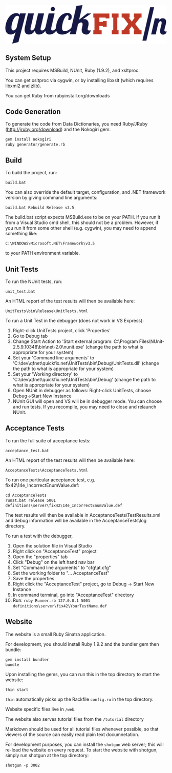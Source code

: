 [![Connamara Systems, LLC][1]][0]

System Setup
------------
This project requires MSBuild, NUnit, Ruby (1.9.2), and xsltproc.

You can get xsltproc via cygwin, or by installing libxslt (which requires
libxml2 and zlib).

You can get Ruby from rubyinstall.org/downloads

Code Generation
---------------
To generate the code from Data Dictionaries, you need Ruby/JRuby (http://jruby.org/download) and the Nokogiri gem:

    gem install nokogiri
    ruby generator/generate.rb


Build
-----
To build the project, run:

    build.bat

You can also override the default target, configuration, and .NET framework version by giving command line arguments:

    build.bat Rebuild Release v3.5


The build.bat script expects MSBuild.exe to be on your PATH.  If you run it
from a Visual Studio cmd shell, this should not be a problem.  However, if you
run it from some other shell (e.g. cygwin), you may need to append something
like:

    C:\WINDOWS\Microsoft.NET\Framework\v3.5

to your PATH environment variable.


Unit Tests
----------
To run the NUnit tests, run:

    unit_test.bat

An HTML report of the test results will then be available here:

    UnitTests\bin\Release\UnitTests.html

To run a Unit Test in the debugger (does not work in VS Express):

1. Right-click UnitTests project, click 'Properties'
2. Go to Debug tab
3. Change Start Action to 'Start external program: C:\Program Files\NUnit-2.5.9.10348\bin\net-2.0\nunit.exe'
   (change the path to what is appropriate for your system)
4. Set your 'Command line arguments' to 'C:\dev\qfnet\quickfix.net\UnitTests\bin\Debug\UnitTests.dll'
   (change the path to what is appropriate for your system)
5. Set your 'Working directory' to 'C:\dev\qfnet\quickfix.net\UnitTests\bin\Debug\'
   (change the path to what is appropriate for your system)
6. Open NUnit in debugger as follows:
   Right-click UnitTests, choose Debug->Start New Instance
7. NUnit GUI will open and VS will be in debugger mode.  You can choose and run tests.
   If you recompile, you may need to close and relaunch NUnit.


Acceptance Tests
----------------
To run the full suite of acceptance tests:

    acceptance_test.bat

An HTML report of the test results will then be available here:

    AcceptanceTests\AcceptanceTests.html

To run one particular acceptance test, e.g. fix42\14e_IncorrectEnumValue.def:

    cd AcceptanceTests
    runat.bat release 5001 definitions\server\fix42\14e_IncorrectEnumValue.def

The test results will then be available in AcceptanceTests\TestResults.xml and
debug information will be available in the AcceptanceTests\log directory.

To run a test with the debugger, 

  1. Open the solution file in Visual Studio
  2. Right click on "AcceptanceTest" project
  3. Open the "properties" tab
  4. Click "Debug" on the left hand nav bar
  5. Set "Command line arguments" to "cfg\at.cfg"
  6. Set the working folder to "... AcceptanceTest"
  7. Save the properties
  7. Right click the "AcceptanceTest" project, go to Debug -> Start New Instance
  8. In command terminal, go into "AcceptanceTest" directory
  9. Run: `ruby Runner.rb 127.0.0.1 5001 definitions\server\fix42\YourTestName.def`

Website
-------

The website is a small Ruby Sinatra application.

For development, you should install Ruby 1.9.2 and the bundler gem then
bundle:

    gem install bundler
    bundle

Upon installing the gems, you can run this in the top directory to
start the website:

    thin start

`thin` automatically picks up the Rackfile `config.ru` in the top
directory.

Website specific files live in `/web`.

The website also serves tutorial files from the `/tutorial` directory

Markdown should be used for all tutorial files whenever possible, so
that viewers of the source can easily read plain text documnetation.

For development purposes, you can install the `shotgun` web server;
this will re-load the website on every request. To start the website
with shotgun, simply run shotgun at the top directory:

    shotgun -p 3002


[0]: http://quickfixn.org
[1]: /web/public/images/qfn-logo/QuickFIX-n_logo-small.png
